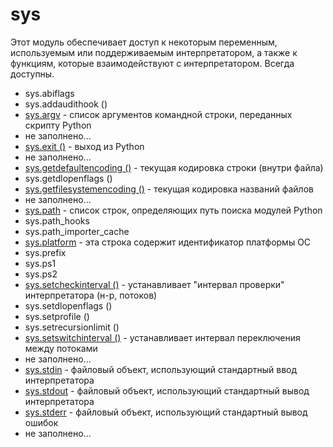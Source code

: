 # sys

Этот модуль обеспечивает доступ к некоторым переменным, используемым или поддерживаемым интерпретатором, а также к функциям, которые взаимодействуют с интерпретатором. Всегда доступны.

* sys.abiflags
* sys.addaudithook \(\)
* [sys.argv](sys.argv.md) - список аргументов командной строки, переданных скрипту Python
* не заполнено...
* [sys.exit \(\)](sys.exit.md) - выход из Python
* не заполнено...
* [sys.getdefaultencoding \(\)](sys.getdefaultencoding.md) - текущая кодировка строки \(внутри файла\)
* sys.getdlopenflags \(\)
* [sys.getfilesystemencoding \(\)](sys.getfilesystemencoding.md) - текущая кодировка названий файлов
* не заполнено...
* [sys.path](sys.path.md) - список строк, определяющих путь поиска модулей Python
* sys.path\_hooks
* sys.path\_importer\_cache
* [sys.platform](sys.platform.md) - эта строка содержит идентификатор платформы ОС
* sys.prefix
* sys.ps1
* sys.ps2
* [sys.setcheckinterval \(\)](sys.setcheckinterval.md) - устанавливает "интервал проверки" интерпретатора \(н-р, потоков\)
* sys.setdlopenflags \(\)
* sys.setprofile \(\)
* sys.setrecursionlimit \(\)
* [sys.setswitchinterval \(\)](sys.setswitchinterval.md) - устанавливает интервал переключения между потоками
* не заполнено...
* [sys.stdin](sys.stdin-sys.stdout-sys.stderr.md) - файловый объект, использующий стандартный ввод интерпретатора
* [sys.stdout](sys.stdin-sys.stdout-sys.stderr.md) - файловый объект, использующий стандартный вывод интерпретатора
* [sys.stderr](sys.stdin-sys.stdout-sys.stderr.md) - файловый объект, использующий стандартный вывод ошибок
* не заполнено...



